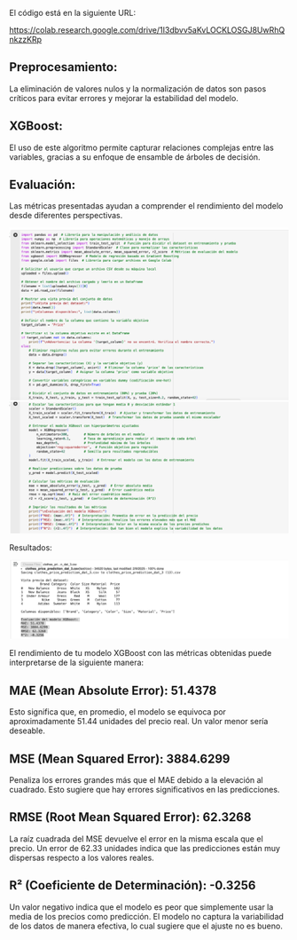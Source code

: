 El código está en la siguiente URL:

https://colab.research.google.com/drive/1I3dbvv5aKvLOCKLOSGJ8UwRhQnkzzKRp

## Preprocesamiento: 
La eliminación de valores nulos y la normalización de datos son pasos críticos para evitar errores y mejorar la estabilidad del modelo.
## XGBoost: 
El uso de este algoritmo permite capturar relaciones complejas entre las variables, gracias a su enfoque de ensamble de árboles de decisión.
## Evaluación: 
Las métricas presentadas ayudan a comprender el rendimiento del modelo desde diferentes perspectivas.

![code1](predictive-modeling-2-code-1.png)
![code1](predictive-modeling-2-code-2.png)

Resultados:

![code1](predictive-modeling-2-result.png)

El rendimiento de tu modelo XGBoost con las métricas obtenidas puede interpretarse de la siguiente manera:

## MAE (Mean Absolute Error): 51.4378
Esto significa que, en promedio, el modelo se equivoca por aproximadamente 51.44 unidades del precio real. Un valor menor sería deseable.

## MSE (Mean Squared Error): 3884.6299
Penaliza los errores grandes más que el MAE debido a la elevación al cuadrado. Esto sugiere que hay errores significativos en las predicciones.

## RMSE (Root Mean Squared Error): 62.3268
La raíz cuadrada del MSE devuelve el error en la misma escala que el precio. Un error de 62.33 unidades indica que las predicciones están muy dispersas respecto a los valores reales.

## R² (Coeficiente de Determinación): -0.3256
Un valor negativo indica que el modelo es peor que simplemente usar la media de los precios como predicción. El modelo no captura la variabilidad de los datos de manera efectiva, lo cual sugiere que el ajuste no es bueno.
